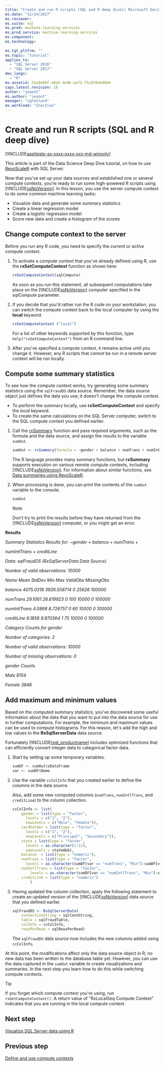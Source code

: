 ```yaml
---
title: "Create and run R scripts (SQL and R deep dive)| Microsoft Docs"
ms.date: "12/14/2017"
ms.reviewer: 
ms.suite: sql
ms.prod: machine-learning-services
ms.prod_service: machine-learning-services
ms.component: 
ms.technology: 
  
ms.tgt_pltfrm: ""
ms.topic: "tutorial"
applies_to: 
  - "SQL Server 2016"
  - "SQL Server 2017"
dev_langs: 
  - "R"
ms.assetid: 51e8e66f-a0a5-4e96-aa71-f5c870e6d0d4
caps.latest.revision: 18
author: "jeannt"
ms.author: "jeannt"
manager: "cgronlund"
ms.workload: "Inactive"
---
```

# Create and run R scripts (SQL and R deep dive)
[!INCLUDE[appliesto-ss-xxxx-xxxx-xxx-md-winonly](../../includes/appliesto-ss-xxxx-xxxx-xxx-md-winonly.md)]

This article is part of the Data Science Deep Dive tutorial, on how to use [RevoScaleR](https://docs.microsoft.com/machine-learning-server/r-reference/revoscaler/revoscaler) with SQL Server.

Now that you’ve set up your data sources and established one or several compute contexts, you’re ready to run some high-powered R scripts using [!INCLUDE[ssNoVersion](../../includes/ssnoversion-md.md)].  In this lesson, you use the server compute context to do some common machine learning tasks:

- Visualize data and generate some summary statistics
- Create a linear regression model
- Create a logistic regression model
- Score new data and create a histogram of the scores

## Change compute context to the server

Before you run any R code, you need to specify the *current* or *active* compute context.

1. To activate a compute context that you've already defined using R, use the **rxSetComputeContext** function as shown here:
  
    ```R
    rxSetComputeContext(sqlCompute)
    ```
  
    As soon as you run this statement, all subsequent computations take place on the [!INCLUDE[ssNoVersion](../../includes/ssnoversion-md.md)] computer specified in the *sqlCompute* parameter.
  
2. If you decide that you'd rather run the R code on your workstation, you can switch the compute context back to the local computer by using the  **local** keyword.
  
    ```R
    rxSetComputeContext ("local")
    ```
  
    For a list of other keywords supported by this function, type `help("rxSetComputeContext")` from an R command line.
  
3. After you've specified a compute context, it remains active until you change it. However, any R scripts that *cannot* be run in a remote server context will be run locally.

## Compute some summary statistics

To see how the compute context works, try generating some summary statistics using the `sqlFraudDS` data source.  Remember, the data source object just defines the data you use; it doesn't change the compute context.

+ To perform the summary locally, use **rxSetComputeContext** and specify the _local_ keyword.
+ To create the same calculations on the SQL Server computer, switch to the SQL compute context you defined earlier.

1. Call the [rxSummary](https://docs.microsoft.com/machine-learning-server/r-reference/revoscaler/rxsummary) function and pass required arguments, such as the formula and the data source, and assign the results to the variable `sumOut`.
  
    ```R
    sumOut <- rxSummary(formula = ~gender + balance + numTrans + numIntlTrans + creditLine, data = sqlFraudDS)
    ```
  
    The R language provides many summary functions, but **rxSummary** supports execution on various remote compute contexts, including  [!INCLUDE[ssNoVersion](../../includes/ssnoversion-md.md)]. For information about similar functions, see [Data summaries using RevoScaleR](https://docs.microsoft.com/machine-learning-server/r/how-to-revoscaler-data-summaries).
  
2. When processing is done, you can print the contents of the `sumOut` variable to the console.
  
    ```R
    sumOut
    ```
  
    > [!NOTE]
    > Don't try to print the results before they have returned from the [!INCLUDE[ssNoVersion](../../includes/ssnoversion-md.md)] computer, or you might get an error.

**Results**

*Summary Statistics Results for: ~gender + balance + numTrans +*

 *numIntlTrans + creditLine*

 *Data: sqlFraudDS (RxSqlServerData Data Source)*

 *Number of valid observations: 10000*

 *Name  Mean    StdDev  Min Max ValidObs    MissingObs*

 *balance       4075.0318 3926.558714            0   25626 100000*

 *numTrans        29.1061   26.619923 0     100 10000    0           100000*

 *numIntlTrans     4.0868    8.726757 0      60 10000    0           100000*

 *creditLine       9.1856    9.870364 1      75 10000    0          100000*

 *Category Counts for gender*

 *Number of categories: 2*

 *Number of valid observations: 10000*

 *Number of missing observations: 0*

 *gender Counts*

 *Male   6154*

  *Female 3846*

## Add maximum and minimum values

Based on the computed summary statistics, you've discovered some useful information about the data that you want to put into the data source for use in further computations. For example, the minimum and maximum values can be used to compute histograms. For this reason, let's add the high and low values to the **RxSqlServerData** data source.

Fortunately [!INCLUDE[rsql_productname](../../includes/rsql-productname-md.md)] includes optimized functions that can efficiently convert integer data to categorical factor data.

1. Start by setting up some temporary variables.
  
    ```R
    sumDF <- sumOut$sDataFrame
    var <- sumDF$Name
    ```
  
2. Use the variable `ccColInfo` that you created earlier to define the columns in the data source.
  
    Also, add some new computed columns (`numTrans`, `numIntlTrans`, and `creditLine`) to the column collection.
  
    ```R 
    ccColInfo <- list(
        gender = list(type = "factor",
          levels = c("1", "2"), 
          newLevels = c("Male", "Female")),
        cardholder = list(type = "factor",
          levels = c("1", "2"), 
          newLevels = c("Principal", "Secondary")), 
        state = list(type = "factor", 
          levels = as.character(1:51), 
          newLevels = stateAbb), 
        balance  = list(type = "numeric"),
        numTrans = list(type = "factor", 
          levels = as.character(sumDF[var == "numTrans", "Min"]:sumDF[var == "numTrans", "Max"])),
        numIntlTrans = list(type = "factor",  
            levels = as.character(sumDF[var == "numIntlTrans", "Min"]:sumDF[var =="numIntlTrans", "Max"])),
        creditLine = list(type = "numeric")
            )
    ```
  
3. Having updated the column collection, apply the following statement to create an updated version of the [!INCLUDE[ssNoVersion](../../includes/ssnoversion-md.md)] data source that you defined earlier.
  
    ```R
    sqlFraudDS <- RxSqlServerData(
        connectionString = sqlConnString,
        table = sqlFraudTable,
        colInfo = ccColInfo,
        rowsPerRead = sqlRowsPerRead)
    ```
  
    The `sqlFraudDS` data source now includes the new columns added using `ccColInfo`.
  

At this point, the modifications affect only the data source object in R; no new data has been written to the database table yet. However, you can use the data captured in the `sumOut` variable to create visualizations and summaries. In the next step you learn how to do this while switching compute contexts.

> [!TIP]
> If you forget which compute context you're using, run `rxGetComputeContext()`.  A return value of "RxLocalSeq Compute Context" indicates that you are running in the local compute context.

## Next step

[Visualize SQL Server data using R](../../advanced-analytics/tutorials/deepdive-visualize-sql-server-data-using-r.md)

## Previous step

[Define and use compute contexts](../../advanced-analytics/tutorials/deepdive-define-and-use-compute-contexts.md)
